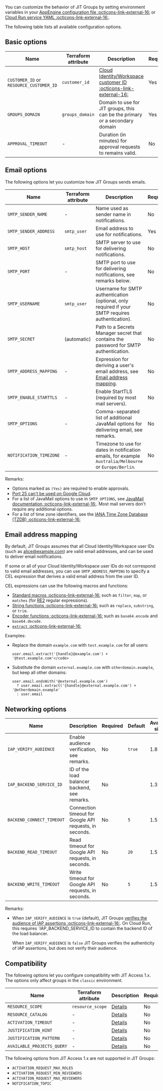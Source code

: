 You can customize the behavior of JIT Groups by setting environment variables
in your [AppEngine configuration file :octicons-link-external-16:](https://cloud.google.com/appengine/docs/standard/java-gen2/config/appref)
or [Cloud Run service YAML :octicons-link-external-16:](https://cloud.google.com/run/docs/reference/yaml/v1).

The following table lists all available configuration options.

## Basic options

| Name                                     | Terraform attribute | Description                                                                                                      | Required | Default          | Available since |
|------------------------------------------|---------------------|------------------------------------------------------------------------------------------------------------------|----------|------------------|-----------------|
| `CUSTOMER_ID` or `RESOURCE_CUSTOMER_ID` | `customer_id`       | [Cloud Identity/Workspace customer ID :octicons-link-external-16:](https://support.google.com/a/answer/10070793) | Yes      |                  | 1.6             |
| `GROUPS_DOMAIN`                          | `groups_domain`     | Domain to use for JIT groups, this can be the primary or a secondary domain                                      | Yes      |                  | 2.0             |
| `APPROVAL_TIMEOUT`                       | -                   | Duration (in minutes) for approval requests to remains valid.                                                    | No       | 60               | 2.0             |

## Email options

The following options let you customize how JIT Groups sends emails.

| Name                    | Terraform attribute | Description                                                                                                        | Required | Default          | Available since |
|-------------------------|---------------------|--------------------------------------------------------------------------------------------------------------------|----------|------------------|-----------------|
| `SMTP_SENDER_NAME`      | -                   | Name used as sender name in notifications.                                                                         | No       | `JIT Groups`     | 1.2             |
| `SMTP_SENDER_ADDRESS`   | `smtp_user`         | Email address to use for notifications.                                                                            | Yes      |                  | 1.2             |
| `SMTP_HOST`             | `smtp_host`         | SMTP server to use for delivering notifications.                                                                   | No       | `smtp.gmail.com` | 1.2             |
| `SMTP_PORT`             | -                   | SMTP port to use for delivering notifications, see remarks below.                                                  | No       | `587`            | 1.2             |
| `SMTP_USERNAME`         | `smtp_user`         | Username for SMTP authentication (optional, only required if your SMTP requires authentication).                   | No       |                  | 1.2             |
| `SMTP_SECRET`           | (automatic)         | Path to a Secrets Manager secret that contains the password for SMTP authentication.                               | No       |                  | 1.4             |
| `SMTP_ADDRESS_MAPPING`  | -                   | Expression for deriving a user's email address, see [Email address mapping](#email-address-mapping).               | No       | 2.0              | 1.7             |
| `SMTP_ENABLE_STARTTLS`  | -                   | Enable StartTLS (required by most mail servers).                                                                   | No       | `true`           | 1.2             |
| `SMTP_OPTIONS`          | -                   | Comma-separated list of additional JavaMail options for delivering email, see remarks.                             | No       |                  | 1.2             |
| `NOTIFICATION_TIMEZONE` | -                   | Timezone to use for dates in notification emails, for example `Australia/Melbourne` or `Europe/Berlin`.            | No       |                  | 1.2             |

Remarks:

+  Options marked as `(Yes)` are required to enable approvals.
+  [Port 25 can't be used on Google Cloud](https://cloud.google.com/compute/docs/tutorials/sending-mail#using_standard_email_ports).
+  For a list of JavaMail options to use in  `SMTP_OPTIONS`, see [JavaMail documentation :octicons-link-external-16:](https://javaee.github.io/javamail/docs/api/com/sun/mail/smtp/package-summary.html).
   Most mail servers don't require any additional options.
+  For a list of time zone identifiers, see the [IANA Time Zone Database (TZDB) :octicons-link-external-16:](https://en.wikipedia.org/wiki/List_of_tz_database_time_zones)

## Email address mapping

By default, JIT Groups assumes that all Cloud Identity/Workspace user IDs (such as alice@example.com) are valid
email addresses, and can be used to deliver email notifications.

If some or all of your Cloud Identity/Workspace user IDs do not correspond to valid email addresses, 
you can use `SMTP_ADDRESS_MAPPING` to specify a CEL expression that derives a valid email address from the user ID.

CEL expressions can use the following macros and functions:

+   [Standard macros :octicons-link-external-16:](https://github.com/google/cel-java/blob/main/extensions/src/main/java/dev/cel/extensions/README.md#strings)
    such as `filter`, `map`, or `matches` (for [RE2](https://github.com/google/re2/wiki/Syntax) regular expressions).
+   [String functions :octicons-link-external-16:](https://github.com/google/cel-java/blob/main/extensions/src/main/java/dev/cel/extensions/README.md#strings)
    such as `replace`, `substring`, or `trim`.
+   [Encoder functions :octicons-link-external-16:](https://github.com/google/cel-java/blob/main/extensions/src/main/java/dev/cel/extensions/README.md#strings)
    such as `base64.encode` and `base64.decode`.
+   [`extract` :octicons-link-external-16:](https://cloud.google.com/iam/docs/conditions-attribute-reference#extract)

Examples:

+    Replace the domain <code>example.com</code> with <code>test.example.com</code> for all users:
     
         user.email.extract('{handle}@example.com') + '@test.example.com'</code>
   
+    Substitute the domain `external.example.com` with `otherdomain.example`, but keep all other domains:

         user.email.endsWith('@external.example.com') 
           ? user.email.extract('{handle}@external.example.com') + '@otherdomain.example' 
           : user.email

## Networking options


| Name                      | Description                                             | Required  | Default | Available since |
|---------------------------|---------------------------------------------------------|-----------|---------|-----------------|
| `IAP_VERIFY_AUDIENCE`     | Enable audience verification, see remarks.              | No        | `true`  | 1.8.1           |
| `IAP_BACKEND_SERVICE_ID`  | ID of the load balancer backend, see remarks.           | No        |         | 1.3             |
| `BACKEND_CONNECT_TIMEOUT` | Connection timeout for Google API requests, in seconds. | No        | `5`     | 1.5             | 
| `BACKEND_READ_TIMEOUT`    | Read timeout for Google API requests, in seconds.       | No        | `20`    | 1.5             | 
| `BACKEND_WRITE_TIMEOUT`   | Write timeout for Google API requests, in seconds.      | No        | `5`     | 1.5             |

Remarks:

+    When `IAP_VERIFY_AUDIENCE` is `true` (default), JIT Groups 
     [verifies the audience of IAP assertions :octicons-link-external-16:](https://cloud.google.com/iap/docs/signed-headers-howto#verifying_the_jwt_payload).
     On Cloud Run, this requires `IAP_BACKEND_SERVICE_ID to contain the backend ID of the load balancer.

     When `IAP_VERIFY_AUDIENCE` is `false` JIT Groups verifies the authenticity of IAP assertions, but does not verify their audience.


## Compatibility

The following options let you configure compatibility with JIT Access 1.x. The options only affect groups in the
`classic` environment.


| Name                       | Terraform attribute | Description                      | Required  | Default          | Available since  |
|----------------------------|---------------------|----------------------------------|-----------|------------------|------------------|
| `RESOURCE_SCOPE`           | `resource_scope`    | [Details](configuration-options) | No        | -                | 2.0              |
| `RESOURCE_CATALOG`         | -                   | [Details](configuration-options) | No        | `AssetInventory` | 2.0              |
| `ACTIVATION_TIMEOUT`       | -                   | [Details](configuration-options) | No        | -                | 2.0              |
| `JUSTIFICATION_HINT`       | -                   | [Details](configuration-options) | No        | -                | 2.0              |
| `JUSTIFICATION_PATTERN`    | -                   | [Details](configuration-options) | No        | -                | 2.0              |
| `AVAILABLE_PROJECTS_QUERY` | -                   | [Details](configuration-options) | No        | -                | 2.0              |

The following options from JIT Access 1.x are not supported in JIT Groups:

+ `ACTIVATION_REQUEST_MAX_ROLES`
+ `ACTIVATION_REQUEST_MIN_REVIEWERS`
+ `ACTIVATION_REQUEST_MAX_REVIEWERS`
+ `NOTIFICATION_TOPIC`
